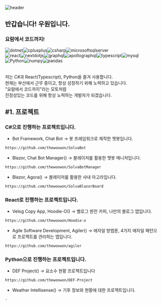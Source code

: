 ![header](https://capsule-render.vercel.app/api?type=soft&color=0:FFB310,100:115DFF&height=300&section=header&text=WooWon&fontSize=90)

## 반갑습니다! 우원입니다.

### 요람에서 코드까지!
<div style="display:flex;">
  <img alt="dotnet" src ="https://img.shields.io/badge/dotnet-512BD4.svg?&style=for-the-badge&logo=dotnet&logoColor=white"/>
  <img alt="cplusplus" src ="https://img.shields.io/badge/cplusplus-00599C.svg?&style=for-the-badge&logo=cplusplus&logoColor=white"/>
  <img alt="csharp" src ="https://img.shields.io/badge/csharp-239120.svg?&style=for-the-badge&logo=csharp&logoColor=white"/>
  <img alt="microsoftsqlserver" src ="https://img.shields.io/badge/microsoftsqlserver-CC2927.svg?&style=for-the-badge&logo=microsoftsqlserver&logoColor=white"/>
</div>
<div style="display:flex;">
  <img alt="react" src ="https://img.shields.io/badge/react-61DAFB.svg?&style=for-the-badge&logo=react&logoColor=white"/>
  <img alt="nextdotjs" src ="https://img.shields.io/badge/nextdotjs-000000.svg?&style=for-the-badge&logo=nextdotjs&logoColor=white"/>
  <img alt="graphql" src ="https://img.shields.io/badge/graphql-E10098.svg?&style=for-the-badge&logo=graphql&logoColor=white"/>
  <img alt="apollographql" src ="https://img.shields.io/badge/apollographql-311C87.svg?&style=for-the-badge&logo=apollographql&logoColor=white"/>
  <img alt="typescript" src ="https://img.shields.io/badge/typescript-3178C6.svg?&style=for-the-badge&logo=typescript&logoColor=white"/>
  <img alt="mysql" src ="https://img.shields.io/badge/apollographql-4479A1.svg?&style=for-the-badge&logo=apollographql&logoColor=white"/>
</div>
<div style="display:flex;">
  <img alt="Python" src ="https://img.shields.io/badge/Python-3776AB.svg?&style=for-the-badge&logo=Python&logoColor=white"/>
  <img alt="numpy" src ="https://img.shields.io/badge/numpy-013243.svg?&style=for-the-badge&logo=numpy&logoColor=white"/>
  <img alt="pandas" src ="https://img.shields.io/badge/pandas-150458.svg?&style=for-the-badge&logo=pandas&logoColor=white"/>
</div>
</br>
</br>
저는 C#과 React(Typescript), Python을 즐겨 사용합니다.
</br>
현재는 부산에서 근무 중이고, 항상 성장하기 위해 노력하고 있습니다.
</br>
"요람에서 코드까지"라는 모토처럼
</br>
진정성있는 코드를 위해 항상 노력하는 개발자가 되겠습니다.



## #1. 프로젝트

### C#으로 진행하는 프로젝트입니다.
- Bot Framework, Chat Bot -> 봇 프레임워크로 제작한 챗봇입니다.
```sh
https://github.com/thewoowon/SolvaBot
```
- Blazor, Chat Bot Manager() -> 블레이저를 활용한 챗봇 매니저입니다.
```sh
https://github.com/thewoowon/SolvaBotManager
```
- Blazor, Agora() -> 블레이저를 활용한 사내 아고라입니다.
```sh
https://github.com/thewoowon/SolvaBlazorBoard
```

### React로 진행하는 프로젝트입니다.
- Velog Copy App, Hoodie-O() -> 벨로그 완전 카피, 나만의 블로그 앱입니다.
```sh
https://github.com/thewoowon/Hoodie-o
```
- Agile Software Development, Agiler() -> 애자일 방법론, 4가지 애자일 패턴으로 프로젝트를 관리하는 앱입니다.
```sh
https://github.com/thewoowon/agiler
```

### Python으로 진행하는 프로젝트입니다.
- DEF Project() -> 요소수 현황 프로젝트입니다
```sh
https://github.com/thewoowon/DEF-Project
```
- Weather Intellisense() -> 기후 정보와 현황에 대한 프로젝트입니다.
```sh
-
```
